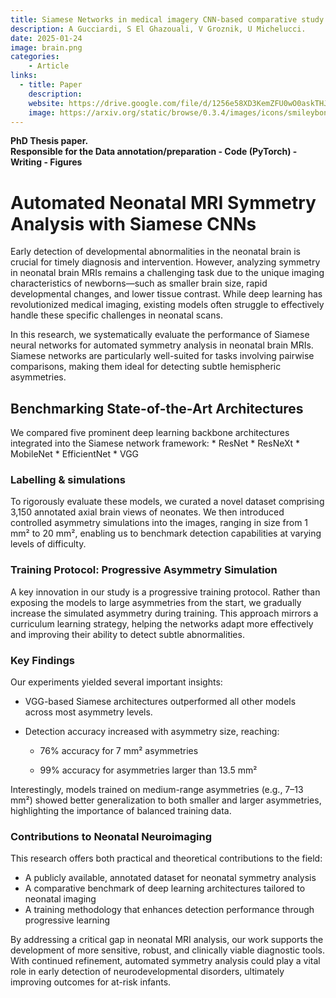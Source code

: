 ```yaml
---
title: Siamese Networks in medical imagery CNN-based comparative study for brain symmetry scoring
description: A Gucciardi, S El Ghazouali, V Groznik, U Michelucci. 
date: 2025-01-24 
image: brain.png
categories:
    - Article
links:
  - title: Paper 
    description: 
    website: https://drive.google.com/file/d/1256e58XD3KemZFU0wO0askTHJwqUKaSp/view?usp=drive_link
    image: https://arxiv.org/static/browse/0.3.4/images/icons/smileybones-pixel.png
---
```

**PhD Thesis paper.**  
**Responsible for the Data annotation/preparation - Code (PyTorch) - Writing - Figures**
<H1>Automated Neonatal MRI Symmetry Analysis with Siamese CNNs</H1>

Early detection of developmental abnormalities in the neonatal brain is crucial for timely diagnosis and intervention. However, analyzing symmetry in neonatal brain MRIs remains a challenging task due to the unique imaging characteristics of newborns—such as smaller brain size, rapid developmental changes, and lower tissue contrast. While deep learning has revolutionized medical imaging, existing models often struggle to effectively handle these specific challenges in neonatal scans.

In this research, we systematically evaluate the performance of Siamese neural networks for automated symmetry analysis in neonatal brain MRIs. Siamese networks are particularly well-suited for tasks involving pairwise comparisons, making them ideal for detecting subtle hemispheric asymmetries.

<H2>Benchmarking State-of-the-Art Architectures</H2>
We compared five prominent deep learning backbone architectures integrated into the Siamese network framework:
* ResNet
* ResNeXt
* MobileNet
* EfficientNet
* VGG

<H3>Labelling & simulations</H3>
To rigorously evaluate these models, we curated a novel dataset comprising 3,150 annotated axial brain views of neonates. We then introduced controlled asymmetry simulations into the images, ranging in size from 1 mm² to 20 mm², enabling us to benchmark detection capabilities at varying levels of difficulty.
 
<H3>Training Protocol: Progressive Asymmetry Simulation</H3>
A key innovation in our study is a progressive training protocol. Rather than exposing the models to large asymmetries from the start, we gradually increase the simulated asymmetry during training. This approach mirrors a curriculum learning strategy, helping the networks adapt more effectively and improving their ability to detect subtle abnormalities.

<H3>Key Findings</H3>
Our experiments yielded several important insights:

* VGG-based Siamese architectures outperformed all other models across most asymmetry levels.

* Detection accuracy increased with asymmetry size, reaching:

    * 76% accuracy for 7 mm² asymmetries

    *  99% accuracy for asymmetries larger than 13.5 mm²

Interestingly, models trained on medium-range asymmetries (e.g., 7–13 mm²) showed better generalization to both smaller and larger asymmetries, highlighting the importance of balanced training data.

<H3>Contributions to Neonatal Neuroimaging</H3>
This research offers both practical and theoretical contributions to the field:

* A publicly available, annotated dataset for neonatal symmetry analysis
* A comparative benchmark of deep learning architectures tailored to neonatal imaging
* A training methodology that enhances detection performance through progressive learning

By addressing a critical gap in neonatal MRI analysis, our work supports the development of more sensitive, robust, and clinically viable diagnostic tools. With continued refinement, automated symmetry analysis could play a vital role in early detection of neurodevelopmental disorders, ultimately improving outcomes for at-risk infants.
